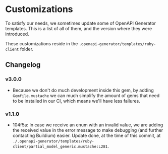 # Customizations

To satisfy our needs, we sometimes update some of OpenAPI Generator templates. This is a list of all of them, and the version where they were introduced.

These customizations reside in the `.openapi-generator/templates/ruby-client` folder.

## Changelog

### v3.0.0

- Because we don't do much development inside this gem, by adding `Gemfile.mustache` we can much simplify the amount of gems that need to be installed in our CI, which means we'll have less failures.

### v1.1.0

- 104f5a: In case we receive an enum with an invalid value, we are adding the received value in the error message to make debugging (and further contacting Buildium) easier. Update done, at the time of this commit, at `./.openapi-generator/templates/ruby-client/partial_model_generic.mustache:L281`.
